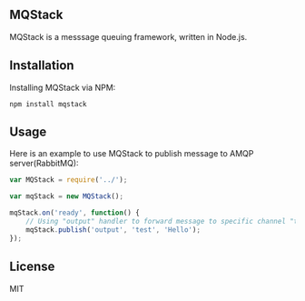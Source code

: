 MQStack
---

MQStack is a messsage queuing framework, written in Node.js.

Installation
-

Installing MQStack via NPM:

```
npm install mqstack
```

Usage
-

Here is an example to use MQStack to publish message to AMQP server(RabbitMQ):

```js
var MQStack = require('../');

var mqStack = new MQStack();

mqStack.on('ready', function() {
	// Using "output" handler to forward message to specific channel "test"
	mqStack.publish('output', 'test', 'Hello');
});
```

License
-
MIT
